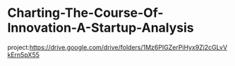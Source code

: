 # Charting-The-Course-Of-Innovation-A-Startup-Analysis




project:https://drive.google.com/drive/folders/1Mz6PIGZerPiHyx9Zj2cGLvVkErn5pX55
